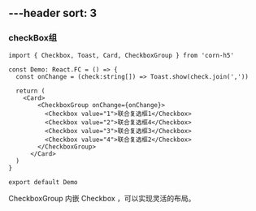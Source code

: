 ---header
sort: 3
---

### checkBox组

```tsx
import { Checkbox, Toast, Card, CheckboxGroup } from 'corn-h5'

const Demo: React.FC = () => {
  const onChange = (check:string[]) => Toast.show(check.join(','))

  return (
    <Card>
        <CheckboxGroup onChange={onChange}>
          <Checkbox value="1">联合复选框1</Checkbox>
          <Checkbox value="2">联合复选框4</Checkbox>
          <Checkbox value="3">联合复选框3</Checkbox>
          <Checkbox value="4">联合复选框2</Checkbox>
        </CheckboxGroup>
      </Card>
  )
}

export default Demo
```
CheckboxGroup 内嵌 Checkbox ，可以实现灵活的布局。


